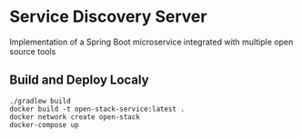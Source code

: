 # Service Discovery Server

Implementation of a Spring Boot microservice integrated with multiple open source tools

## Build and Deploy Localy

```
./gradlew build
docker build -t open-stack-service:latest .
docker network create open-stack
docker-compose up
```

